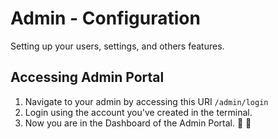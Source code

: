 # Admin - Configuration

Setting up your users, settings, and others features.

## Accessing Admin Portal

1. Navigate to your admin by accessing this URI `/admin/login`
2. Login using the account you've created in the terminal.
3. Now you are in the Dashboard of the Admin Portal. :tada: :confetti_ball:
